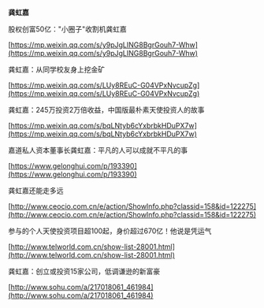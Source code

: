 **龚虹嘉**

股权创富50亿："小圈子"收割机龚虹嘉

[https://mp.weixin.qq.com/s/y9pJgLING8BgrGouh7-Whw](https://mp.weixin.qq.com/s/y9pJgLING8BgrGouh7-Whw)

龚虹嘉：从同学校友身上挖金矿

[https://mp.weixin.qq.com/s/LUy8REuC-G04VPxNvcupZg](https://mp.weixin.qq.com/s/LUy8REuC-G04VPxNvcupZg)

龚虹嘉：245万投资2万倍收益，中国版最朴素天使投资人的故事

[https://mp.weixin.qq.com/s/bqLNtyb6cYxbrbkHDuPX7w](https://mp.weixin.qq.com/s/bqLNtyb6cYxbrbkHDuPX7w)

嘉道私人资本董事长龚虹嘉：平凡的人可以成就不平凡的事

[https://www.gelonghui.com/p/193390](https://www.gelonghui.com/p/193390)

龚虹嘉还能走多远

[http://www.ceocio.com.cn/e/action/ShowInfo.php?classid=158&id=122275](http://www.ceocio.com.cn/e/action/ShowInfo.php?classid=158&id=122275)

参与的个人天使投资项目超100起，身价超过670亿！他说是凭运气

[http://www.telworld.com.cn/show-list-28001.html](http://www.telworld.com.cn/show-list-28001.html)

龚虹嘉：创立或投资15家公司，低调谦逊的新富豪

[http://www.sohu.com/a/217018061_461984](http://www.sohu.com/a/217018061_461984)